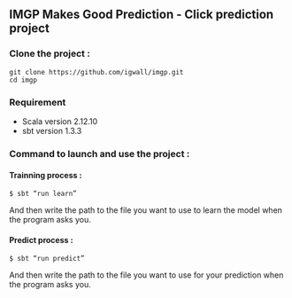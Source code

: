 ## IMGP Makes Good Prediction - Click prediction project

### Clone the project : 
```
git clone https://github.com/igwall/imgp.git
cd imgp
```

### Requirement 

- Scala version 2.12.10
- sbt version 1.3.3

### Command to launch and use the project :

#### Trainning process : 

```
$ sbt “run learn”
```

And then write the path to the file you want to use to learn the model when the program asks you.

#### Predict process : 

```
$ sbt “run predict”
```

And then write the path to the file you want to use for your prediction when the program asks you.

